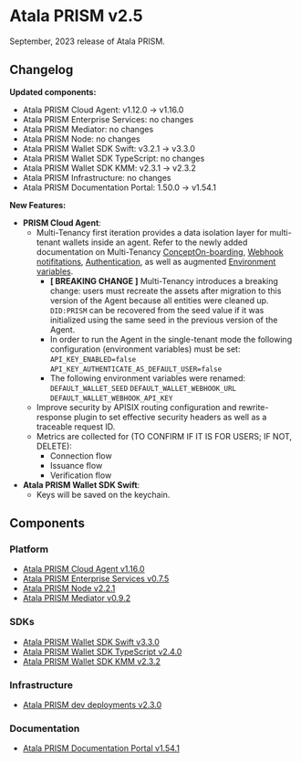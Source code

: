 # Atala PRISM v2.5

September, 2023 release of Atala PRISM.

## Changelog

**Updated components:**

- Atala PRISM Cloud Agent: v1.12.0 -> v1.16.0
- Atala PRISM Enterprise Services: no changes
- Atala PRISM Mediator: no changes
- Atala PRISM Node: no changes
- Atala PRISM Wallet SDK Swift: v3.2.1 -> v3.3.0
- Atala PRISM Wallet SDK TypeScript: no changes
- Atala PRISM Wallet SDK KMM: v2.3.1 -> v2.3.2
- Atala PRISM Infrastructure: no changes
- Atala PRISM Documentation Portal: 1.50.0 -> v1.54.1

**New Features:**

- **PRISM Cloud Agent**:
  - Multi-Tenancy first iteration provides a data isolation layer for multi-tenant wallets inside an agent. Refer to the newly added documentation on Multi-Tenancy [Concept](https://staging-docs.atalaprism.io/docs/concepts/multi-tenancy)[On-boarding](https://staging-docs.atalaprism.io/tutorials/multitenancy/tenant-onboarding), [Webhook notifitations](https://staging-docs.atalaprism.io/tutorials/webhooks/webhook), [Authentication](https://staging-docs.atalaprism.io/docs/atala-prism/prism-cloud-agent/authentication), as well as augmented [Environment variables](https://staging-docs.atalaprism.io/docs/atala-prism/prism-cloud-agent/environment-variables).
    - **[ BREAKING CHANGE ]** Multi-Tenancy introduces a breaking change: users must recreate the assets after migration to this version of the Agent because all entities were cleaned up. `DID:PRISM` can be recovered from the seed value if it was initialized using the same seed in the previous version of the Agent.
    - In order to run the Agent in the single-tenant mode the following configuration (environment variables) must be set:
        `API_KEY_ENABLED=false`
        `API_KEY_AUTHENTICATE_AS_DEFAULT_USER=false`
    - The following environment variables were renamed:
        `DEFAULT_WALLET_SEED`
        `DEFAULT_WALLET_WEBHOOK_URL`
        `DEFAULT_WALLET_WEBHOOK_API_KEY`
  - Improve security by APISIX routing configuration and rewrite-response plugin to set effective security headers as well as a traceable request ID.
  - Metrics are collected for (TO CONFIRM IF IT IS FOR USERS; IF NOT, DELETE):
    - Connection flow
    - Issuance flow
    - Verification flow
- **Atala PRISM Wallet SDK Swift**:
  - Keys will be saved on the keychain. 

## Components

### Platform
* [Atala PRISM Cloud Agent v1.16.0](https://github.com/input-output-hk/atala-prism-building-blocks/releases/tag/prism-agent-v1.16.0)
* [Atala PRISM Enterprise Services v0.7.5](https://github.com/input-output-hk/atala-prism-products/releases/tag/prism-enterprise-services-v0.7.5)
* [Atala PRISM Node v2.2.1](https://github.com/input-output-hk/atala-prism/releases/tag/v2.2.1)
* [Atala PRISM Mediator v0.9.2](https://github.com/input-output-hk/atala-prism-mediator/releases/tag/prism-mediator-v0.9.2)

### SDKs

* [Atala PRISM Wallet SDK Swift v3.3.0](https://github.com/input-output-hk/atala-prism-wallet-sdk-swift/releases/tag/3.3.0)
* [Atala PRISM Wallet SDK TypeScript v2.4.0](https://github.com/input-output-hk/atala-prism-wallet-sdk-ts/releases/tag/v2.4.0)
* [Atala PRISM Wallet SDK KMM v2.3.2](https://github.com/input-output-hk/atala-prism-wallet-sdk-kmm/releases/tag/v2.3.2)

### Infrastructure

* [Atala PRISM dev deployments v2.3.0](https://github.com/input-output-hk/atala-prism-dev-deployments/releases/tag/v2.3.0)

### Documentation
* [Atala PRISM Documentation Portal v1.54.1](https://github.com/input-output-hk/atala-prism-docs/releases/tag/v1.54.1)

